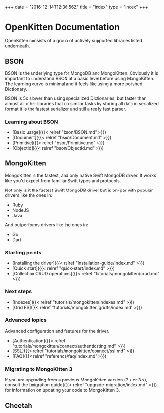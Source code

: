+++
date = "2016-12-14T12:36:56Z"
title = "index"
type = "index"
+++

# OpenKitten Documentation

OpenKitten consists of a group of actively supported libraries listed underneath.

## BSON

BSON is the underlying type for MongoDB and MongoKitten. Obviously it is important to understand BSON at a basic level before using MongoKitten. The learning curve is minimal and it feels like using a more polished Dictionary.

BSON is 5x slower than using specialized Dictionaries, but faster than almost all other libraries that do similar tasks by storing all data in serialized format it is the fastest serializer and still a really fast parser.

### Learning about BSON

- [Basic usage]({{< relref "bson/BSON.md" >}})
- [Document]({{< relref "bson/Document.md" >}})
- [Primitive]({{< relref "bson/Primitive.md" >}})
- [ObjectId]({{< relref "bson/ObjectId.md" >}})

## MongoKitten

MongoKitten is the fastest, and only native Swift MongoDB driver.
It works like you'd expect from familiar Swift types and protocols.

Not only is it the fastest Swift MongoDB driver but is on-par with popular drivers like the ones in:

- Ruby
- NodeJS
- Java

And outperforms drivers like the ones in:

- Go
- Dart

### Starting points

* [Installing the driver]({{< relref "installation-guide/index.md" >}})
* [Quick start]({{< relref "quick-start/index.md" >}})
* [Collection CRUD operations]({{< relref "tutorials/mongokitten/crud.md" >}})

### Next steps

* [Indexes]({{< relref "tutorials/mongokitten/Indexes.md" >}})
* [Grid FS]({{< relref "tutorials/mongokitten/gridfs/index.md" >}})

### Advanced topics

Advanced configuration and features for the driver.

* [Authentication]({{< relref "tutorials/mongokitten/connect/authenticating.md" >}})
* [SSL]({{< relref "tutorials/mongokitten/connect/ssl.md" >}})
* [FAQ]({{< relref "reference/faq/index.md" >}})

### Migrating to MongoKitten 3

If you are upgrading from a previous MongoKitten version (2.x or 3.x), consult the [migration guide]({{< relref "upgrade-migration/index.md" >}}) for
information on updating your code to MongoKitten 3.

## Cheetah
